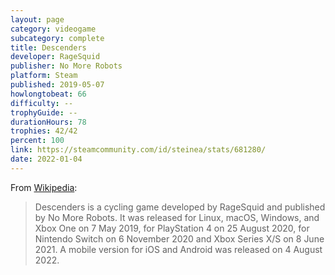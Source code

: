 ```yaml
---
layout: page
category: videogame
subcategory: complete
title: Descenders
developer: RageSquid
publisher: No More Robots
platform: Steam
published: 2019-05-07
howlongtobeat: 66
difficulty: --
trophyGuide: --
durationHours: 78
trophies: 42/42
percent: 100
link: https://steamcommunity.com/id/steinea/stats/681280/
date: 2022-01-04
---
```


From [Wikipedia](https://en.wikipedia.org/wiki/Descenders):

> Descenders is a cycling game developed by RageSquid and published by No More Robots. It was released for Linux, macOS, Windows, and Xbox One on 7 May 2019, for PlayStation 4 on 25 August 2020, for Nintendo Switch on 6 November 2020 and Xbox Series X/S on 8 June 2021. A mobile version for iOS and Android was released on 4 August 2022.

